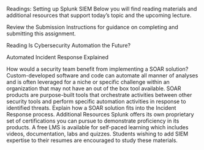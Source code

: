 Readings: Setting up Splunk SIEM
Below you will find reading materials and additional resources that support today’s topic and the upcoming lecture.

Review the Submission Instructions for guidance on completing and submitting this assignment.

Reading
Is Cybersecurity Automation the Future?

Automated Incident Response Explained

How would a security team benefit from implementing a SOAR solution? Custom-developed software and code can automate all manner of analyses and is often leveraged for a niche or specific challenge within an organization that may not have an out of the box tool available. SOAR products are purpose-built tools that orchestrate activities between other security tools and perform specific automation activities in response to identified threats. 
Explain how a SOAR solution fits into the Incident Response process.
Additional Resources
Splunk offers its own proprietary set of certifications you can pursue to demonstrate proficiency in its products. A free LMS is available for self-paced learning which includes videos, documentation, labs and quizzes. Students wishing to add SIEM expertise to their resumes are encouraged to study these materials.
